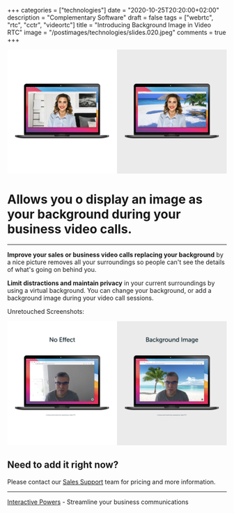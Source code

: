 +++
categories = ["technologies"]
date = "2020-10-25T20:20:00+02:00"
description = "Complementary Software"
draft = false
tags = ["webrtc", "rtc", "cctr", "videortc"]
title = "Introducing Background Image in Video RTC"
image = "/postimages/technologies/slides.020.jpeg"
comments = true
+++

![background blur](/postimages/technologies/slides.020.jpeg)

#	Allows you o display an image as your background during your business video calls.
---

**Improve your sales or business video calls replacing your background** by a nice picture removes all your surroundings so people can't see the details of what's going on behind you.

**Limit distractions and maintain privacy** in your current surroundings by using a virtual background. You can change your background, or add a background image during your video call sessions.

Unretouched Screenshots:

![background blur](/postimages/technologies/slides.018.jpeg)

##	Need to add it right now?

Please contact our [Sales Support](https://www.ivrpowers.com/support-services/) team for pricing and more information.

---
[Interactive Powers](http://www.ivrpowers.com/) - Streamline your business communications
